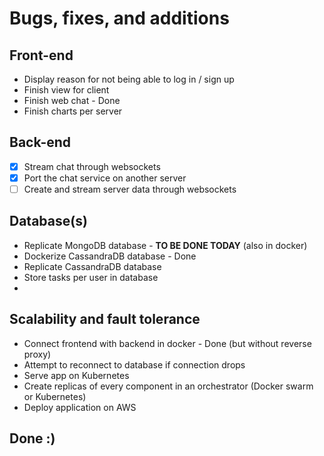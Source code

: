 # Bugs, fixes, and additions

## Front-end

- Display reason for not being able to log in / sign up
- Finish view for client
- Finish web chat - Done
- Finish charts per server  

## Back-end

- [x] Stream chat through websockets 
- [x] Port the chat service on another server
- [ ] Create and stream server data through websockets 

## Database(s)

- Replicate MongoDB database - **TO BE DONE TODAY** (also in docker)
- Dockerize CassandraDB database - Done
- Replicate CassandraDB database
- Store tasks per user in database
- 

## Scalability and fault tolerance

- Connect frontend with backend in docker - Done (but without reverse proxy)
- Attempt to reconnect to database if connection drops
- Serve app on Kubernetes
- Create replicas of every component in an orchestrator (Docker swarm or Kubernetes) 
- Deploy application on AWS

## Done :)







